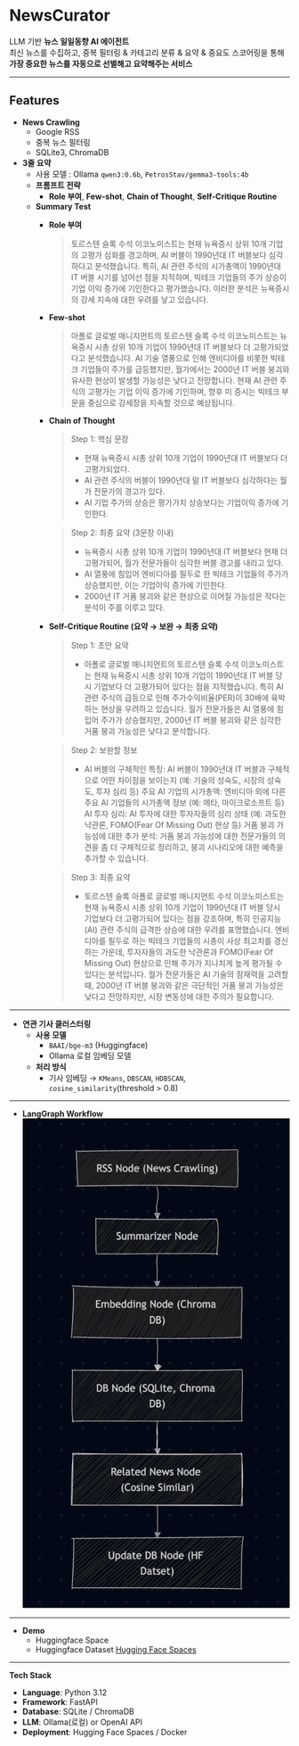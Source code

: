 # NewsCurator

LLM 기반 **뉴스 일일동향 AI 에이전트**  
최신 뉴스를 수집하고, 중복 필터링 & 카테고리 분류 & 요약 & 중요도 스코어링을 통해  
**가장 중요한 뉴스를 자동으로 선별해고 요약해주는 서비스**  

---

## Features

- **News Crawling**
  - Google RSS
  - 중복 뉴스 필터링
  - SQLite3, ChromaDB
- **3줄 요약**
  - 사용 모델 : Ollama `qwen3:0.6b`, `PetrosStav/gemma3-tools:4b`
  - **프롬프트 전략**
    - **Role 부여**, **Few-shot**, **Chain of Thought**, **Self-Critique Routine**
  - **Summary Test**
    - **Role 부여**  
      > 토르스텐 슬록 수석 이코노미스트는 현재 뉴욕증시 상위 10개 기업의 고평가 심화를 경고하며, AI 버블이 1990년대 IT 버블보다 심각하다고 분석했습니다. 특히, AI 관련 주식의 시가총액이 1990년대 IT 버블 시기를 넘어선 점을 지적하며, 빅테크 기업들의 주가 상승이 기업 이익 증가에 기인한다고 평가했습니다. 이러한 분석은 뉴욕증시의 강세 지속에 대한 우려를 낳고 있습니다.
    - **Few-shot**
      > 아폴로 글로벌 매니지먼트의 토르스텐 슬록 수석 이코노미스트는 뉴욕증시 시총 상위 10개 기업이 1990년대 IT 버블보다 더 고평가되었다고 분석했습니다. AI 기술 열풍으로 인해 엔비디아를 비롯한 빅테크 기업들이 주가를 급등했지만, 월가에서는 2000년 IT 버블 붕괴와 유사한 현상이 발생할 가능성은 낮다고 전망합니다. 현재 AI 관련 주식의 고평가는 기업 이익 증가에 기인하며, 향후 미 증시는 빅테크 부문을 중심으로 강세장을 지속할 것으로 예상됩니다.
    - **Chain of Thought**
      > Step 1: 핵심 문장
      >  - 현재 뉴욕증시 시총 상위 10개 기업이 1990년대 IT 버블보다 더 고평가되었다.  
      >  - AI 관련 주식의 버블이 1990년대 말 IT 버블보다 심각하다는 월가 전문가의 경고가 있다.  
      >  - AI 기업 주가의 상승은 평가가치 상승보다는 기업이익 증가에 기인한다.  
      
      > Step 2: 최종 요약 (3문장 이내)
      >  - 뉴욕증시 시총 상위 10개 기업이 1990년대 IT 버블보다 현재 더 고평가되어, 월가 전문가들이 심각한 버블 경고를 내리고 있다.  
      >  - AI 열풍에 힘입어 엔비디아를 필두로 한 빅테크 기업들의 주가가 상승했지만, 이는 기업이익 증가에 기인한다.  
      >  - 2000년 IT 거품 붕괴와 같은 현상으로 이어질 가능성은 작다는 분석이 주를 이루고 있다.  
    - **Self-Critique Routine (요약 → 보완 → 최종 요약)**
        > Step 1: 초안 요약 
        > - 아폴로 글로벌 매니지먼트의 토르스텐 슬록 수석 이코노미스트는 현재 뉴욕증시 시총 상위 10개 기업이 1990년대 IT 버블 당시 기업보다 더 고평가되어 있다는 점을 지적했습니다. 특히 AI 관련 주식의 급등으로 인해 주가수익비율(PER)이 30배에 육박하는 현상을 우려하고 있습니다. 월가 전문가들은 AI 열풍에 힘입어 주가가 상승했지만, 2000년 IT 버블 붕괴와 같은 심각한 거품 붕괴 가능성은 낮다고 분석합니다.

        > Step 2: 보완할 정보
        > - AI 버블의 구체적인 특징: AI 버블이 1990년대 IT 버블과 구체적으로 어떤 차이점을 보이는지 (예: 기술의 성숙도, 시장의 성숙도, 투자 심리 등)
        > 주요 AI 기업의 시가총액: 엔비디아 외에 다른 주요 AI 기업들의 시가총액 정보 (예: 메타, 마이크로소프트 등)
        > AI 투자 심리: AI 투자에 대한 투자자들의 심리 상태 (예: 과도한 낙관론, FOMO(Fear Of Missing Out) 현상 등)
        > 거품 붕괴 가능성에 대한 추가 분석: 거품 붕괴 가능성에 대한 전문가들의 의견을 좀 더 구체적으로 정리하고, 붕괴 시나리오에 대한 예측을 추가할 수 있습니다.

        > Step 3: 최종 요약
        > - 토르스텐 슬록 아폴로 글로벌 매니지먼트 수석 이코노미스트는 현재 뉴욕증시 시총 상위 10개 기업이 1990년대 IT 버블 당시 기업보다 더 고평가되어 있다는 점을 강조하며, 특히 인공지능(AI) 관련 주식의 급격한 상승에 대한 우려를 표명했습니다. 엔비디아를 필두로 하는 빅테크 기업들의 시총이 사상 최고치를 경신하는 가운데, 투자자들의 과도한 낙관론과 FOMO(Fear Of Missing Out) 현상으로 인해 주가가 지나치게 높게 평가될 수 있다는 분석입니다. 월가 전문가들은 AI 기술의 잠재력을 고려할 때, 2000년 IT 버블 붕괴와 같은 극단적인 거품 붕괴 가능성은 낮다고 전망하지만, 시장 변동성에 대한 주의가 필요합니다.

---

- **연관 기사 클러스터링**
  - **사용 모델**
    - `BAAI/bge-m3` (Huggingface)
    - Ollama 로컬 임베딩 모델
  - **처리 방식**
    - 기사 임베딩 → `KMeans`, `DBSCAN`, `HDBSCAN`, `cosine_similarity`(threshold > 0.8)

---
- **LangGraph Workflow**
![LangGraph Workflow](./NewsCurator_Mermaidchart.png)


---

- **Demo**
  - Huggingface Space
  - Huggingface Dataset
[Hugging Face Spaces](https://huggingface.co/spaces/HSJay/NewsCurator)  

---
**Tech Stack**
- **Language**: Python 3.12
- **Framework**: FastAPI
- **Database**: SQLite / ChromaDB
- **LLM**: Ollama(로컬) or OpenAI API
- **Deployment**: Hugging Face Spaces / Docker
